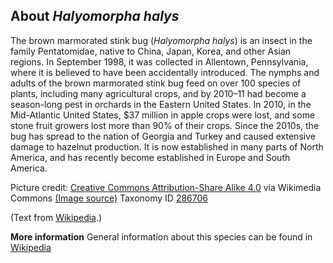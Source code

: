 **About *Halyomorpha halys***
-------------------------
The brown marmorated stink bug (*Halyomorpha halys*) is an insect in 
the family Pentatomidae, native to China, Japan, Korea, and other 
Asian regions. In September 1998, it was collected in Allentown, 
Pennsylvania, where it is believed to have been accidentally 
introduced. The nymphs and adults of the brown marmorated stink bug 
feed on over 100 species of plants, including many agricultural crops, 
and by 2010–11 had become a season-long pest in orchards in the 
Eastern United States. In 2010, in the Mid-Atlantic United States, $37 
million in apple crops were lost, and some stone fruit growers lost 
more than 90% of their crops. Since the 2010s, the bug has spread to 
the nation of Georgia and Turkey and caused extensive damage to 
hazelnut production. It is now established in many parts of North 
America, and has recently become established in Europe and South 
America.


Picture credit: [Creative Commons Attribution-Share Alike 4.0](https://creativecommons.org/licenses/by-sa/4.0) via Wikimedia Commons [(Image source)](https://en.wikipedia.org/wiki/File:Pentatomidae_-_Halyomorpha_halys-001.JPG)
Taxonomy ID [286706](https://www.uniprot.org/taxonomy/286706)

(Text from [Wikipedia](https://en.wikipedia.org/).)

**More information**
General information about this species can be found in [Wikipedia](https://en.wikipedia.org/wiki/Brown_marmorated_stink_bug)
